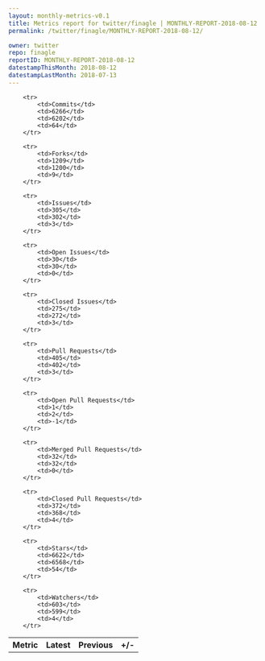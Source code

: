 ```yaml
---
layout: monthly-metrics-v0.1
title: Metrics report for twitter/finagle | MONTHLY-REPORT-2018-08-12 | 2018-08-12
permalink: /twitter/finagle/MONTHLY-REPORT-2018-08-12/

owner: twitter
repo: finagle
reportID: MONTHLY-REPORT-2018-08-12
datestampThisMonth: 2018-08-12
datestampLastMonth: 2018-07-13
---
```



<table style="width: 100%;">
    <tr>
        <th>Metric</th>
        <th>Latest</th>
        <th>Previous</th>
        <th>+/-</th>
    </tr>

        <tr>
            <td>Commits</td>
            <td>6266</td>
            <td>6202</td>
            <td>64</td>
        </tr>
        
        <tr>
            <td>Forks</td>
            <td>1209</td>
            <td>1200</td>
            <td>9</td>
        </tr>
        
        <tr>
            <td>Issues</td>
            <td>305</td>
            <td>302</td>
            <td>3</td>
        </tr>
        
        <tr>
            <td>Open Issues</td>
            <td>30</td>
            <td>30</td>
            <td>0</td>
        </tr>
        
        <tr>
            <td>Closed Issues</td>
            <td>275</td>
            <td>272</td>
            <td>3</td>
        </tr>
        
        <tr>
            <td>Pull Requests</td>
            <td>405</td>
            <td>402</td>
            <td>3</td>
        </tr>
        
        <tr>
            <td>Open Pull Requests</td>
            <td>1</td>
            <td>2</td>
            <td>-1</td>
        </tr>
        
        <tr>
            <td>Merged Pull Requests</td>
            <td>32</td>
            <td>32</td>
            <td>0</td>
        </tr>
        
        <tr>
            <td>Closed Pull Requests</td>
            <td>372</td>
            <td>368</td>
            <td>4</td>
        </tr>
        
        <tr>
            <td>Stars</td>
            <td>6622</td>
            <td>6568</td>
            <td>54</td>
        </tr>
        
        <tr>
            <td>Watchers</td>
            <td>603</td>
            <td>599</td>
            <td>4</td>
        </tr>
        
</table>
